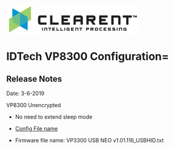 ![Screenshot](docs/clearent_logo.jpg)

# IDTech VP8300 Configuration=

## Release Notes

Date: 3-6-2019

VP8300 Unencrypted

* No need to extend sleep mode

* [Config File name](config/good_betty03061029.json)

* Firmware file name: VP3300 USB NEO v1.01.116_USBHID.txt
